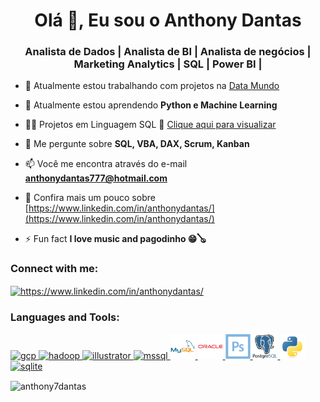 <h1 align="center">Olá 👋, Eu sou o Anthony Dantas</h1>
<h3 align="center">Analista de Dados | Analista de BI | Analista de negócios | Marketing Analytics | SQL | Power BI |</h3>

- 🔭 Atualmente estou trabalhando com projetos na [Data Mundo](https://www.linkedin.com/feed/update/urn:li:activity:7038851519865085952/)

- 🌱 Atualmente estou aprendendo **Python e Machine Learning**

- 👨‍💻 Projetos em Linguagem SQL 💾 [Clique aqui para visualizar](https://github.com/anthony7dantas/portifolio_sql/tree/main)

- 💬 Me pergunte sobre **SQL, VBA, DAX, Scrum, Kanban**

- 📫 Você me encontra através do e-mail **anthonydantas777@hotmail.com**

- 📄 Confira mais um pouco sobre [https://www.linkedin.com/in/anthonydantas/](https://www.linkedin.com/in/anthonydantas/)

- ⚡ Fun fact **I love music and pagodinho 😁🪕**

<h3 align="left">Connect with me:</h3>
<p align="left">
<a href="https://linkedin.com/in/https://www.linkedin.com/in/anthonydantas/" target="blank"><img align="center" src="https://raw.githubusercontent.com/rahuldkjain/github-profile-readme-generator/master/src/images/icons/Social/linked-in-alt.svg" alt="https://www.linkedin.com/in/anthonydantas/" height="30" width="40" /></a>
</p>

<h3 align="left">Languages and Tools:</h3>
<p align="left"> <a href="https://cloud.google.com" target="_blank" rel="noreferrer"> <img src="https://www.vectorlogo.zone/logos/google_cloud/google_cloud-icon.svg" alt="gcp" width="40" height="40"/> </a> <a href="https://hadoop.apache.org/" target="_blank" rel="noreferrer"> <img src="https://www.vectorlogo.zone/logos/apache_hadoop/apache_hadoop-icon.svg" alt="hadoop" width="40" height="40"/> </a> <a href="https://www.adobe.com/in/products/illustrator.html" target="_blank" rel="noreferrer"> <img src="https://www.vectorlogo.zone/logos/adobe_illustrator/adobe_illustrator-icon.svg" alt="illustrator" width="40" height="40"/> </a> <a href="https://www.microsoft.com/en-us/sql-server" target="_blank" rel="noreferrer"> <img src="https://www.svgrepo.com/show/303229/microsoft-sql-server-logo.svg" alt="mssql" width="40" height="40"/> </a> <a href="https://www.mysql.com/" target="_blank" rel="noreferrer"> <img src="https://raw.githubusercontent.com/devicons/devicon/master/icons/mysql/mysql-original-wordmark.svg" alt="mysql" width="40" height="40"/> </a> <a href="https://www.oracle.com/" target="_blank" rel="noreferrer"> <img src="https://raw.githubusercontent.com/devicons/devicon/master/icons/oracle/oracle-original.svg" alt="oracle" width="40" height="40"/> </a> <a href="https://www.photoshop.com/en" target="_blank" rel="noreferrer"> <img src="https://raw.githubusercontent.com/devicons/devicon/master/icons/photoshop/photoshop-line.svg" alt="photoshop" width="40" height="40"/> </a> <a href="https://www.postgresql.org" target="_blank" rel="noreferrer"> <img src="https://raw.githubusercontent.com/devicons/devicon/master/icons/postgresql/postgresql-original-wordmark.svg" alt="postgresql" width="40" height="40"/> </a> <a href="https://www.python.org" target="_blank" rel="noreferrer"> <img src="https://raw.githubusercontent.com/devicons/devicon/master/icons/python/python-original.svg" alt="python" width="40" height="40"/> </a> <a href="https://www.sqlite.org/" target="_blank" rel="noreferrer"> <img src="https://www.vectorlogo.zone/logos/sqlite/sqlite-icon.svg" alt="sqlite" width="40" height="40"/> </a> </p>

<p><img align="center" src="https://github-readme-stats.vercel.app/api/top-langs?username=anthony7dantas&show_icons=true&locale=en&layout=compact" alt="anthony7dantas" /></p>
